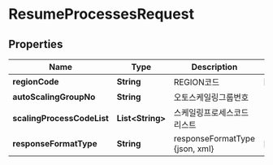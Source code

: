 
# ResumeProcessesRequest

## Properties
Name | Type | Description | Notes
------------ | ------------- | ------------- | -------------
**regionCode** | **String** | REGION코드 |  [optional]
**autoScalingGroupNo** | **String** | 오토스케일링그룹번호 | 
**scalingProcessCodeList** | **List&lt;String&gt;** | 스케일링프로세스코드리스트 | 
**responseFormatType** | **String** | responseFormatType {json, xml} |  [optional]



